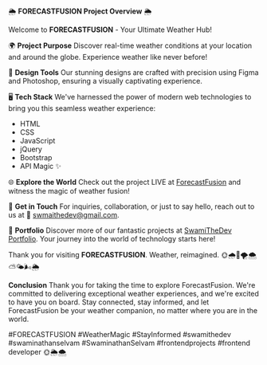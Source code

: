 
🌦️ **FORECASTFUSION Project Overview** 🌦️

Welcome to **FORECASTFUSION** - Your Ultimate Weather Hub!

🌍 **Project Purpose**
Discover real-time weather conditions at your location and around the globe. Experience weather like never before!

🎨 **Design Tools**
Our stunning designs are crafted with precision using Figma and Photoshop, ensuring a visually captivating experience.

🖥️ **Tech Stack**
We've harnessed the power of modern web technologies to bring you this seamless weather experience:
- HTML
- CSS
- JavaScript
- jQuery
- Bootstrap
- API Magic ✨

🌐 **Explore the World**
Check out the project LIVE at [ForecastFusion](https://forecastfusion-swamithedev.vercel.app/) and witness the magic of weather fusion!

📧 **Get in Touch**
For inquiries, collaboration, or just to say hello, reach out to us at 📩 swmaithedev@gmail.com.

🌟 **Portfolio**
Discover more of our fantastic projects at [SwamiTheDev Portfolio](https://swamithedev.vercel.app). Your journey into the world of technology starts here!

Thank you for visiting **FORECASTFUSION**. Weather, reimagined. 🌞🌧️🌈🌪️🌨️⛅🌤️🌬️🌦️

**Conclusion**
Thank you for taking the time to explore ForecastFusion. We're committed to delivering exceptional weather experiences, and we're excited to have you on board. Stay connected, stay informed, and let ForecastFusion be your weather companion, no matter where you are in the world.

#FORECASTFUSION #WeatherMagic #StayInformed #swamithedev #swaminathanselvam #SwaminathanSelvam #frontendprojects #frontend developer 🌞🌦️🌨️
